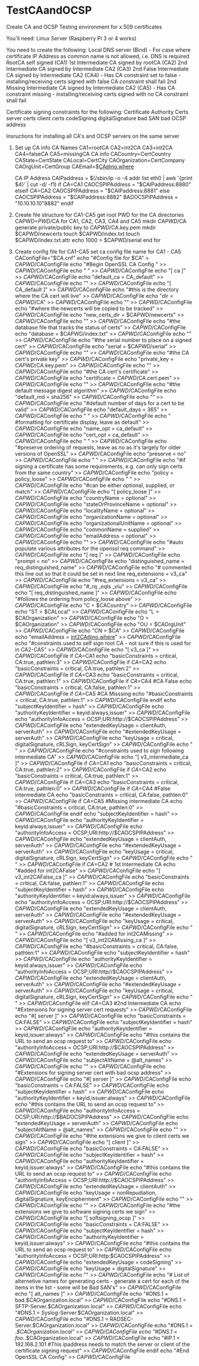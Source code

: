 # TestCAandOCSP

Create CA and OCSP Testing environment for x.509 certificates

You'll need:
Linux Server (Raspberry Pi 3 or 4 works)

You need to create the following:
Local DNS server (Bind) - For case where certificate IP Address as common name is not allowed, i.e. DNS is required
RootCA self signed (CA1)
1st Intermediate CA signed by rootCA (CA2)
2nd Intermediate CA signed by Intermediate CA2 (CA3)
2nd False Intermediate CA signed by Intermediate CA2 (CA4) - Has CA constraint set to false - installing/receiving certs signed with false CA constraint shall fail
2nd Missing Intermediate CA signed by Intermediate CA2 (CA5) - Has CA constraint missing - installing/receiving certs signed with no CA constraint shall fail

Certificate signing constraints for the following:
Certificate Authority Certs
server certs
client certs
codeSigning
digitalSignature
bad SAN
bad OCSP address

Insructions for installing all CA's and OCSP servers on the same server

1. Set up CA info 
	CA Names
	  CA1=rootCA
	  CA2=int2CA
	  CA3=int2CA
          CA4=falseCA
	  CA5=missingCA
	CA info
	  CACountry=CertCountry
	  CAState=CertState
	  CALocal=CertCity
	  CAOrganization=CertCompany
	  CAOrgUnit=CertGroup
	  CAEmail=$CA@no.where

	CA IP Address
	  CAIPaddress = $(/sbin/ip -o -4 addr list eth0 | awk '{print $4}' | cut -d/ -f1)
	  if $CA=$CA1
	    CAOCSPIPAddress = "$CAIPaddress:8880"
	  elseif $CA=$CA2
	    CAOCSPIPAddress = "$CAIPaddress:8881"
	  else 
	    CAOCSPIPAddress = "$CAIPaddress:8882"
	    BADOCSPIPAddress = "10.10.10.10"8882"
          endif
2. Create file structure for CA1-CA5
	get root PWD for the CA directories
	  CAPWD=$PWD/$CA
	for CA1, CA2, CA3, CA4 and CA5
	  mkdir $CAPWD/$CA
	  generate private/public key to $CAPWD/$CA.key.pem
	  mkdir $CAPWD/newcerts
	  touch $CAPWD/index.txt
	  touch $CAPWD/index.txt.attr
	  echo 1000 > $CAPWD/serial
	end for
3. Create config file for CA1-CA5
	set ca config file name
	for CA1 - CA5
	  CAConfigFile="$CA.cnf"
	  echo "#Config file for $CA" > $CAPWD/$CAConfigFile
	  echo "#Begin OpenSSL CA Config  " >> $CAPWD/$CAConfigFile
	  echo " " >> $CAPWD/$CAConfigFile
	  echo "[ ca ]" >> $CAPWD/$CAConfigFile
	  echo "default_ca = CA_default" >> $CAPWD/$CAConfigFile
	  echo "" >> $CAPWD/$CAConfigFile
	  echo "[ CA_default ]" >> $CAPWD/$CAConfigFile
	  echo "#this is the directory where the CA cert will live" >> $CAPWD/$CAConfigFile
	  echo "dir = $CAPWD/$CA" >> $CAPWD/$CAConfigFile
	  echo "" >> $CAPWD/$CAConfigFile
	  echo "#where the newcerts will be copied to be tracked" >> $CAPWD/$CAConfigFile
	  echo "new_certs_dir = $CAPWD/newcerts" >> $CAPWD/$CAConfigFile
	  echo "" >> $CAPWD/$CAConfigFile
	  echo "#the database file that tracks the status of certs" >> $CAPWD/$CAConfigFile
	  echo "database = $CAPWD/index.txt" >> $CAPWD/$CAConfigFile
	  echo "" >> $CAPWD/$CAConfigFile
	  echo "#the serial number to place on a signed cert" >> $CAPWD/$CAConfigFile
	  echo "serial = $CAPWD/serial" >> $CAPWD/$CAConfigFile
	  echo "" >> $CAPWD/$CAConfigFile
	  echo "#the CA cert's private key" >> $CAPWD/$CAConfigFile
	  echo "private_key = $CAPWD/$CA.key.pem" >> $CAPWD/$CAConfigFile
	  echo "" >> $CAPWD/$CAConfigFile
	  echo "#the CA cert's certificate" >> $CAPWD/$CAConfigFile
	  echo "certificate = $CAPWD/$CA.cert.pem" >> $CAPWD/$CAConfigFile
	  echo "" >> $CAPWD/$CAConfigFile
	  echo "#the default message digest algorithm" >> $CAPWD/$CAConfigFile
	  echo "default_md = sha256" >> $CAPWD/$CAConfigFile
	  echo "" >> $CAPWD/$CAConfigFile
	  echo "#default number of days for a cert to be valid" >> $CAPWD/$CAConfigFile
	  echo "default_days = 365" >> $CAPWD/$CAConfigFile
	  echo "  " >> $CAPWD/$CAConfigFile
	  echo " #formatting for certificate display, leave as default" >> $CAPWD/$CAConfigFile
	  echo "name_opt = ca_default" >> $CAPWD/$CAConfigFile
	  echo "cert_opt = ca_default" >> $CAPWD/$CAConfigFile
	  echo " " >> $CAPWD/$CAConfigFile
	  echo "#preserve ordering of requests, leave as no as it's largely for older versions of OpenSSL" >> $CAPWD/$CAConfigFile
	  echo "preserve = no" >> $CAPWD/$CAConfigFile
	  echo " " >> $CAPWD/$CAConfigFile
	  echo "#if signing a certificate has some requirements, e.g. can only sign certs from the same country" >> $CAPWD/$CAConfigFile
	  echo "policy = policy_loose" >> $CAPWD/$CAConfigFile
	  echo " " >> $CAPWD/$CAConfigFile
	  echo "#can be either optional, supplied, or match" >> $CAPWD/$CAConfigFile
	  echo "[ policy_loose ]" >> $CAPWD/$CAConfigFile
	  echo "countryName            = optional" >> $CAPWD/$CAConfigFile
	  echo "stateOrProvinceName    = optional" >> $CAPWD/$CAConfigFile
	  echo "localityName           = optional" >> $CAPWD/$CAConfigFile
	  echo "organizationName       = optional" >> $CAPWD/$CAConfigFile
	  echo "organizationalUnitName = optional" >> $CAPWD/$CAConfigFile
	  echo "commonName             = supplied" >> $CAPWD/$CAConfigFile
	  echo "emailAddress           = optional" >> $CAPWD/$CAConfigFile
	  echo "" >> $CAPWD/$CAConfigFile
	  echo "#auto populate various attributes for the openssl req command" >> $CAPWD/$CAConfigFile
	  echo "[ req ]" >> $CAPWD/$CAConfigFile
	  echo "prompt = no" >> $CAPWD/$CAConfigFile
	  echo "distinguished_name = req_distinguished_name" >> $CAPWD/$CAConfigFile
	  echo "# commented this line out so that it could be set in next line req_extensions = v3_ca" >> $CAPWD/$CAConfigFile
	  echo "#req_extensions = v3_ca" >> $CAPWD/$CAConfigFile
	  echo "#_rq _eqls _vlu" >> $CAPWD/$CAConfigFile
	  echo "[ req_distinguished_name ]" >> $CAPWD/$CAConfigFile
	  echo "#follows the ordering from policy_loose above" >> $CAPWD/$CAConfigFile
	  echo "C  = $CACountry" >> $CAPWD/$CAConfigFile
	  echo "ST = $CALocal" >> $CAPWD/$CAConfigFile
	  echo "L  = $CAOrganization" >> $CAPWD/$CAConfigFile
	  echo "O  = $CAOrganization" >> $CAPWD/$CAConfigFile
	  echo "OU = $CAOrgUnit" >> $CAPWD/$CAConfigFile
	  echo "CN = $CA" >> $CAPWD/$CAConfigFile
	  echo "emailAddress = int2CA@no.where" >> $CAPWD/$CAConfigFile
	    echo "#constraints used to self sign root CA - not sure if this is used for in CA2-CA5" >> $CAPWD/$CAConfigFile
	    echo "[ v3_ca ]" >> $CAPWD/$CAConfigFile
	  if $CA=$CA1
	    echo "basicConstraints        = critical, CA:true, pathlen:3" >> $CAPWD/$CAConfigFile
	  if $CA=$CA2
	    echo "basicConstraints        = critical, CA:true, pathlen:2" >> $CAPWD/$CAConfigFile
	  if $CA=$CA3
	    echo "basicConstraints        = critical, CA:true, pathlen:1" >> $CAPWD/$CAConfigFile
	  if $CA=$CA4 #CA False
	    echo "basicConstraints        = critical, CA:false, pathlen:1" >> $CAPWD/$CAConfigFile
	  if $CA=$CA5 #CA Misssing
	    echo "#basicConstraints        = critical, CA:true, pathlen:1" >> $CAPWD/$CAConfigFile
	  endif
	    echo "subjectKeyIdentifier   = hash" >> $CAPWD/$CAConfigFile
	    echo "authorityKeyIdentifier = keyid:always,issuer" >> $CAPWD/$CAConfigFile
	    echo "authorityInfoAccess    = OCSP;URI:http://$CAOCSPIPAddress" >> $CAPWD/$CAConfigFile
	    echo "extendedKeyUsage        = clientAuth, serverAuth" >> $CAPWD/$CAConfigFile
	    echo "#extendedKeyUsage       = serverAuth" >> $CAPWD/$CAConfigFile
	    echo "keyUsage                = critical, digitalSignature, cRLSign, keyCertSign" >> $CAPWD/$CAConfigFile
	    echo " " >> $CAPWD/$CAConfigFile
	    echo "#constraints used to sign following intermediate CA" >> $CAPWD/$CAConfigFile
	    echo "[ v3_intermediate_ca ]" >> $CAPWD/$CAConfigFile
	  if $CA=$CA1
	    echo "basicConstraints        = critical, CA:true, pathlen:2" >> $CAPWD/$CAConfigFile
	  if $CA=$CA2
	    echo "basicConstraints        = critical, CA:true, pathlen:1" >> $CAPWD/$CAConfigFile
	  if $CA=$CA3
	    echo "basicConstraints        = critical, CA:true, pathlen:0" >> $CAPWD/$CAConfigFile
	  if $CA=$CA4 #False intermediate CA
	    echo "basicConstraints        = critical, CA:false, pathlen:0" >> $CAPWD/$CAConfigFile
	  if $CA=$CA5 #Missing intermediate CA
	    echo "#basicConstraints        = critical, CA:true, pathlen:0" >> $CAPWD/$CAConfigFile
	  endif
	    echo "subjectKeyIdentifier   = hash" >> $CAPWD/$CAConfigFile
	    echo "authorityKeyIdentifier = keyid:always,issuer" >> $CAPWD/$CAConfigFile
	    echo "authorityInfoAccess    = OCSP;URI:http://$CAOCSPIPAddress" >> $CAPWD/$CAConfigFile
	    echo "extendedKeyUsage        = clientAuth, serverAuth" >> $CAPWD/$CAConfigFile
	    echo "#extendedKeyUsage        = serverAuth" >> $CAPWD/$CAConfigFile
	    echo "keyUsage                = critical, digitalSignature, cRLSign, keyCertSign" >> $CAPWD/$CAConfigFile
	    echo " " >> $CAPWD/$CAConfigFile
	  if $CA=$CA2 # 1st Intermediate CA
	    echo "#added for int2CAFalse" >> $CAPWD/$CAConfigFile
	    echo "[ v3_int2CAFalse_ca ]" >> $CAPWD/$CAConfigFile
	    echo "basicConstraints        = critical, CA:false, pathlen:1" >> $CAPWD/$CAConfigFile
	    echo "subjectKeyIdentifier   = hash" >> $CAPWD/$CAConfigFile
	    echo "authorityKeyIdentifier = keyid:always,issuer" >> $CAPWD/$CAConfigFile
	    echo "authorityInfoAccess    = OCSP;URI:http://$CAOCSPIPAddress" >> $CAPWD/$CAConfigFile
	    echo "extendedKeyUsage        = clientAuth, serverAuth" >> $CAPWD/$CAConfigFile
	    echo "#extendedKeyUsage        = serverAuth" >> $CAPWD/$CAConfigFile
	    echo "keyUsage                = critical, digitalSignature, cRLSign, keyCertSign" >> $CAPWD/$CAConfigFile
	    echo " " >> $CAPWD/$CAConfigFile
	    echo "#added for int2CAMissing" >> $CAPWD/$CAConfigFile
	    echo "[ v3_int2CAMissing_ca ]" >> $CAPWD/$CAConfigFile
	    echo "#basicConstraints        = critical, CA:false, pathlen:1" >> $CAPWD/$CAConfigFile
	    echo "subjectKeyIdentifier   = hash" >> $CAPWD/$CAConfigFile
	    echo "authorityKeyIdentifier = keyid:always,issuer" >> $CAPWD/$CAConfigFile
	    echo "authorityInfoAccess    = OCSP;URI:http//$CAOCSPIPAddress" >> $CAPWD/$CAConfigFile
	    echo "extendedKeyUsage        = clientAuth, serverAuth" >> $CAPWD/$CAConfigFile
	    echo "#extendedKeyUsage        = serverAuth" >> $CAPWD/$CAConfigFile
	    echo "keyUsage                = critical, digitalSignature, cRLSign, keyCertSign" >> $CAPWD/$CAConfigFile
	    echo " " >> $CAPWD/$CAConfigFile
	  elif $CA=$CA3 #2nd Intermediate CA
	    echo "#Extensions for signing server cert requests" >> $CAPWD/$CAConfigFile
	    echo "#[ server ]" >> $CAPWD/$CAConfigFile
	    echo "basicConstraints        = CA:FALSE" >> $CAPWD/$CAConfigFile
	    echo "subjectKeyIdentifier   = hash" >> $CAPWD/$CAConfigFile
	    echo "authorityKeyIdentifier = keyid,issuer:always" >> $CAPWD/$CAConfigFile
	    echo "#this contains the URL to send an ocsp request to" >> $CAPWD/$CAConfigFile
	    echo "authorityInfoAccess    = OCSP;URI:http://$CAOCSPIPAddress" >> $CAPWD/$CAConfigFile
	    echo "extendedKeyUsage        = serverAuth" >> $CAPWD/$CAConfigFile
	    echo "subjectAltName  = @alt_names" >> $CAPWD/$CAConfigFile
	    echo "" >> $CAPWD/$CAConfigFile
	    echo "#Extensions for signing server cert with bad ocsp address" >> $CAPWD/$CAConfigFile
	    echo "#[ server ]" >> $CAPWD/$CAConfigFile
	    echo "basicConstraints        = CA:FALSE" >> $CAPWD/$CAConfigFile
	    echo "subjectKeyIdentifier   = hash" >> $CAPWD/$CAConfigFile
	    echo "authorityKeyIdentifier = keyid,issuer:always" >> $CAPWD/$CAConfigFile
	    echo "#this contains the URL to send an ocsp request to" >> $CAPWD/$CAConfigFile
	    echo "authorityInfoAccess    = OCSP;URI:http://$BADOCSPIPAddress" >> $CAPWD/$CAConfigFile
	    echo "extendedKeyUsage        = serverAuth" >> $CAPWD/$CAConfigFile
	    echo "subjectAltName  = @alt_names" >> $CAPWD/$CAConfigFile
	    echo "" >> $CAPWD/$CAConfigFile
	    echo "#the extensions we give to client certs we sign" >> $CAPWD/$CAConfigFile
	    echo "[ client ]" >> $CAPWD/$CAConfigFile
	    echo "basicConstraints        = CA:FALSE" >> $CAPWD/$CAConfigFile
	    echo "subjectKeyIdentifier   = hash" >> $CAPWD/$CAConfigFile
	    echo "authorityKeyIdentifier = keyid,issuer:always" >> $CAPWD/$CAConfigFile
	    echo "#this contains the URL to send an ocsp request to" >> $CAPWD/$CAConfigFile
	    echo "authorityInfoAccess    = OCSP;URI:http://$CAOCSPIPAddress" >> $CAPWD/$CAConfigFile
	    echo "extendedKeyUsage        = clientAuth" >> $CAPWD/$CAConfigFile
	    echo "keyUsage        =       nonRepudiation, digitalSignature, keyEncipherment" >> $CAPWD/$CAConfigFile
	    echo "" >> $CAPWD/$CAConfigFile
	    echo "" >> $CAPWD/$CAConfigFile
	    echo "#the extensions we give to software signing certs we sign" >> $CAPWD/$CAConfigFile
	    echo "[ softsigning_ocsp ]" >> $CAPWD/$CAConfigFile
	    echo "basicConstraints        = CA:FALSE" >> $CAPWD/$CAConfigFile
	    echo "subjectKeyIdentifier   = hash" >> $CAPWD/$CAConfigFile
	    echo "authorityKeyIdentifier = keyid,issuer:always" >> $CAPWD/$CAConfigFile
	    echo "#this contains the URL to send an ocsp request to" >> $CAPWD/$CAConfigFile
	    echo "authorityInfoAccess    = OCSP;URI:http:$CAOCSPIPAddress" >> $CAPWD/$CAConfigFile
	    echo "extendedKeyUsage       = codeSigning" >> $CAPWD/$CAConfigFile
	    echo "keyUsage        =       digitalSignature" >> $CAPWD/$CAConfigFile
	    echo "" >> $CAPWD/$CAConfigFile
	    echo "# List of alternetive names for generating certs - generate a cert for each of the items in the list - some will be Bad SAN's" >> $CAPWD/$CAConfigFile
	    echo "[ alt_names ]" >> $CAPWD/$CAConfigFile
	    echo "#DNS.1  =       bad.$CAOrganization.local" >> $CAPWD/$CAConfigFile
	    echo "#DNS.1  =       SFTP-Server.$CAOrganization.local" >> $CAPWD/$CAConfigFile
	    echo "#DNS.1  =       Syslog-Server.$CAOrganization.local" >> $CAPWD/$CAConfigFile
	    echo "#DNS.1  =       RADSEC-Server.$CAOrganization.local" >> $CAPWD/$CAConfigFile
	    echo "#DNS.1  =       *.$CAOrganization.local" >> $CAPWD/$CAConfigFile
	    echo "#DNS.1  =       foo.*.$CAOrganization.local" >> $CAPWD/$CAConfigFile
	    echo "#IP.1   =       192.168.2.101	#This ipaddress needs to match the server or client of the certificate signing request" >> $CAPWD/$CAConfigFile
	endif
	  echo "#End OpenSSL CA Config" >> $CAPWD/$CAConfigFile


